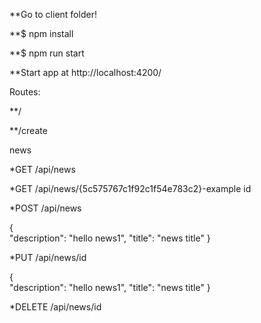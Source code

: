 **Go to client folder!

**$ npm install

**$ npm run start

**Start app at http://localhost:4200/

Routes:

**/

**/create
















news

*GET /api/news

*GET /api/news/{5c575767c1f92c1f54e783c2}-example id

*POST /api/news

{   
    "description": "hello news1",
    "title": "news title"
}

*PUT /api/news/id

{   
    "description": "hello news1",
    "title": "news title"
}

*DELETE /api/news/id